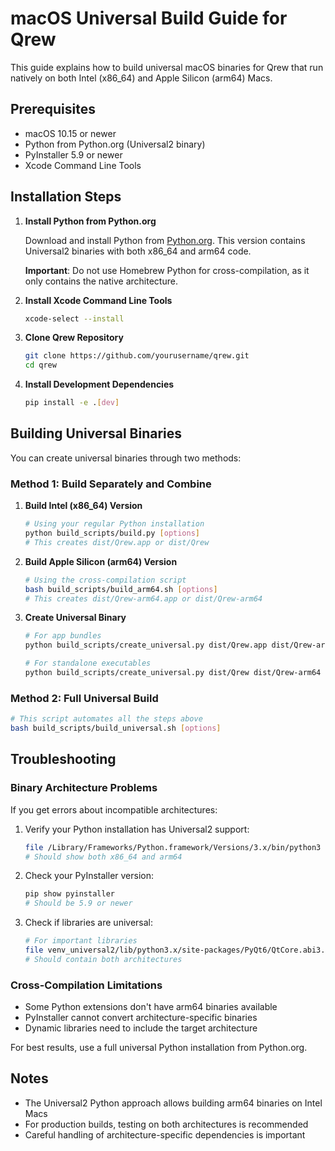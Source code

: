 # macOS Universal Build Guide for Qrew

This guide explains how to build universal macOS binaries for Qrew that run natively on both Intel (x86_64) and Apple Silicon (arm64) Macs.

## Prerequisites

- macOS 10.15 or newer
- Python from Python.org (Universal2 binary)
- PyInstaller 5.9 or newer
- Xcode Command Line Tools

## Installation Steps

1. **Install Python from Python.org**

   Download and install Python from [Python.org](https://www.python.org/downloads/macos/). This version contains Universal2 binaries with both x86_64 and arm64 code.

   **Important**: Do not use Homebrew Python for cross-compilation, as it only contains the native architecture.

2. **Install Xcode Command Line Tools**

   ```bash
   xcode-select --install
   ```

3. **Clone Qrew Repository**

   ```bash
   git clone https://github.com/yourusername/qrew.git
   cd qrew
   ```

4. **Install Development Dependencies**

   ```bash
   pip install -e .[dev]
   ```

## Building Universal Binaries

You can create universal binaries through two methods:

### Method 1: Build Separately and Combine

1. **Build Intel (x86_64) Version**

   ```bash
   # Using your regular Python installation
   python build_scripts/build.py [options]
   # This creates dist/Qrew.app or dist/Qrew
   ```

2. **Build Apple Silicon (arm64) Version**

   ```bash
   # Using the cross-compilation script
   bash build_scripts/build_arm64.sh [options]
   # This creates dist/Qrew-arm64.app or dist/Qrew-arm64
   ```

3. **Create Universal Binary**

   ```bash
   # For app bundles
   python build_scripts/create_universal.py dist/Qrew.app dist/Qrew-arm64.app dist/Qrew-universal.app
   
   # For standalone executables
   python build_scripts/create_universal.py dist/Qrew dist/Qrew-arm64 dist/Qrew-universal
   ```

### Method 2: Full Universal Build

```bash
# This script automates all the steps above
bash build_scripts/build_universal.sh [options]
```

## Troubleshooting

### Binary Architecture Problems

If you get errors about incompatible architectures:

1. Verify your Python installation has Universal2 support:

   ```bash
   file /Library/Frameworks/Python.framework/Versions/3.x/bin/python3
   # Should show both x86_64 and arm64
   ```

2. Check your PyInstaller version:

   ```bash
   pip show pyinstaller
   # Should be 5.9 or newer
   ```

3. Check if libraries are universal:

   ```bash
   # For important libraries
   file venv_universal2/lib/python3.x/site-packages/PyQt6/QtCore.abi3.so
   # Should contain both architectures
   ```

### Cross-Compilation Limitations

- Some Python extensions don't have arm64 binaries available
- PyInstaller cannot convert architecture-specific binaries
- Dynamic libraries need to include the target architecture

For best results, use a full universal Python installation from Python.org.

## Notes

- The Universal2 Python approach allows building arm64 binaries on Intel Macs
- For production builds, testing on both architectures is recommended
- Careful handling of architecture-specific dependencies is important
